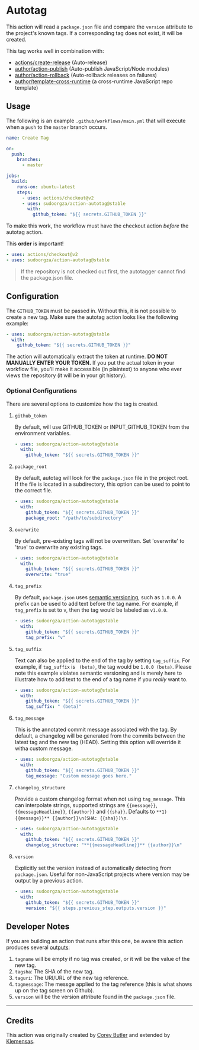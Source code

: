 # Autotag

This action will read a `package.json` file and compare the `version` attribute to the project's known tags. If a corresponding tag does not exist, it will be created.

This tag works well in combination with:

- [actions/create-release](https://github.com/actions/create-release) (Auto-release)
- [author/action-publish](https://github.com/author/action-publish) (Auto-publish JavaScript/Node modules)
- [author/action-rollback](https://github.com/author/action-rollback) (Auto-rollback releases on failures)
- [author/template-cross-runtime](https://github.com/author/template-cross-runtime) (a cross-runtime JavaScript repo template)

## Usage

The following is an example `.github/workflows/main.yml` that will execute when a `push` to the `master` branch occurs.

```yaml
name: Create Tag

on:
  push:
    branches:
      - master

jobs:
  build:
    runs-on: ubuntu-latest
    steps:
      - uses: actions/checkout@v2
      - uses: sudoorgza/action-autotag@stable
        with:
          github_token: "${{ secrets.GITHUB_TOKEN }}"
```

To make this work, the workflow must have the checkout action _before_ the autotag action.

This **order** is important!

```yaml
- uses: actions/checkout@v2
- uses: sudoorgza/action-autotag@stable
```

> If the repository is not checked out first, the autotagger cannot find the package.json file.

## Configuration

The `GITHUB_TOKEN` must be passed in. Without this, it is not possible to create a new tag. Make sure the autotag action looks like the following example:

```yaml
- uses: sudoorgza/action-autotag@stable
  with:
    github_token: "${{ secrets.GITHUB_TOKEN }}"
```

The action will automatically extract the token at runtime. **DO NOT MANUALLY ENTER YOUR TOKEN.** If you put the actual token in your workflow file, you'll make it accessible (in plaintext) to anyone who ever views the repository (it will be in your git history).

### Optional Configurations

There are several options to customize how the tag is created.

1. `github_token`

   By default, will use GITHUB_TOKEN or INPUT_GITHUB_TOKEN from the environment variables.

   ```yaml
   - uses: sudoorgza/action-autotag@stable
     with:
       github_token: "${{ secrets.GITHUB_TOKEN }}"
   ```

1. `package_root`

   By default, autotag will look for the `package.json` file in the project root. If the file is located in a subdirectory, this option can be used to point to the correct file.

   ```yaml
   - uses: sudoorgza/action-autotag@stable
     with:
       github_token: "${{ secrets.GITHUB_TOKEN }}"
       package_root: "/path/to/subdirectory"
   ```

1. `overwrite`

   By default, pre-existing tags will not be overwritten. Set 'overwrite' to 'true' to overwrite any existing tags.

   ```yaml
   - uses: sudoorgza/action-autotag@stable
     with:
       github_token: "${{ secrets.GITHUB_TOKEN }}"
       overwrite: "true"
   ```

1. `tag_prefix`

   By default, `package.json` uses [semantic versioning](https://semver.org/), such as `1.0.0`. A prefix can be used to add text before the tag name. For example, if `tag_prefix` is set to `v`, then the tag would be labeled as `v1.0.0`.

   ```yaml
   - uses: sudoorgza/action-autotag@stable
     with:
       github_token: "${{ secrets.GITHUB_TOKEN }}"
       tag_prefix: "v"
   ```

1. `tag_suffix`

   Text can also be applied to the end of the tag by setting `tag_suffix`. For example, if `tag_suffix` is ` (beta)`, the tag would be `1.0.0 (beta)`. Please note this example violates semantic versioning and is merely here to illustrate how to add text to the end of a tag name if you _really_ want to.

   ```yaml
   - uses: sudoorgza/action-autotag@stable
     with:
       github_token: "${{ secrets.GITHUB_TOKEN }}"
       tag_suffix: " (beta)"
   ```

1. `tag_message`

   This is the annotated commit message associated with the tag. By default, a
   changelog will be generated from the commits between the latest tag and the new tag (HEAD). Setting this option will override it witha custom message.

   ```yaml
   - uses: sudoorgza/action-autotag@stable
     with:
       github_token: "${{ secrets.GITHUB_TOKEN }}"
       tag_message: "Custom message goes here."
   ```

1. `changelog_structure`

   Provide a custom changelog format when not using `tag_message`.
   This can interpolate strings, supported strings are `{{message}}`, `{{messageHeadline}}`, `{{author}}` and `{{sha}}`.
   Defaults to `**1) {{message}}** {{author}}\n(SHA: {{sha}})\n`.

   ```yaml
   - uses: sudoorgza/action-autotag@stable
     with:
       github_token: "${{ secrets.GITHUB_TOKEN }}"
       changelog_structure: "**{{messageHeadline}}** {{author}}\n"
   ```

1. `version`

   Explicitly set the version instead of automatically detecting from `package.json`.
   Useful for non-JavaScript projects where version may be output by a previous action.

   ```yaml
   - uses: sudoorgza/action-autotag@stable
     with:
       github_token: "${{ secrets.GITHUB_TOKEN }}"
       version: "${{ steps.previous_step.outputs.version }}"
   ```

## Developer Notes

If you are building an action that runs after this one, be aware this action produces several [outputs](https://help.github.com/en/articles/metadata-syntax-for-github-actions#outputs):

1. `tagname` will be empty if no tag was created, or it will be the value of the new tag.
1. `tagsha`: The SHA of the new tag.
1. `taguri`: The URI/URL of the new tag reference.
1. `tagmessage`: The messge applied to the tag reference (this is what shows up on the tag screen on Github).
1. `version` will be the version attribute found in the `package.json` file.

---

## Credits

This action was originally created by [Corey Butler](https://github.com/coreybutler) and extended by [Klemensas](https://github.com/Klemensas).
